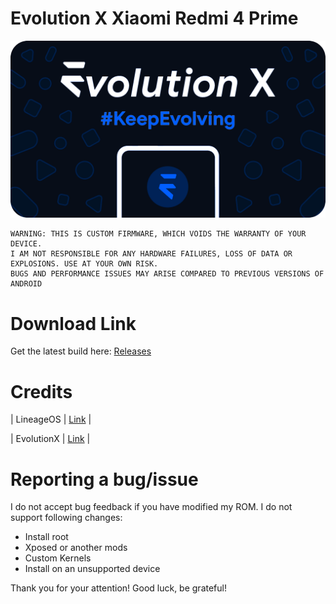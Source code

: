 # Evolution X Xiaomi Redmi 4 Prime

![2okPze5](https://github.com/Evolution-XYZ/XDA/blob/udc/assets/banner_style_3.png?raw=true)
```
WARNING: THIS IS CUSTOM FIRMWARE, WHICH VOIDS THE WARRANTY OF YOUR DEVICE.
I AM NOT RESPONSIBLE FOR ANY HARDWARE FAILURES, LOSS OF DATA OR EXPLOSIONS. USE AT YOUR OWN RISK.
BUGS AND PERFORMANCE ISSUES MAY ARISE COMPARED TO PREVIOUS VERSIONS OF ANDROID
```

# Download Link

Get the latest build here: [Releases](https://github.com/derveror/Evolution_X_Xiaomi_Redmi_4_Prime/releases)

# Credits
| LineageOS                         | [Link](https://github.com/LineageOS) |

| EvolutionX                           | [Link](https://github.com/Evolution-X) |

# Reporting a bug/issue
I do not accept bug feedback if you have modified my ROM. I do not support following changes:

- Install root
- Xposed or another mods
- Custom Kernels
- Install on an unsupported device

Thank you for your attention! Good luck, be grateful!
